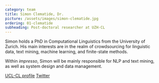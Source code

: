 ```yaml
---
category: team
title: Simon Clematide, Dr.
picture: /assets/images/simon-clematide.jpg
ordering: 01-clematide
subheading: Post-doctoral researcher at UZH-CL
---
```


Simon holds a PhD in Computational Linguistics from the University of Zurich. His main interests are in the realm of crowdsourcing for linguistic data, text mining, machine learning, and finite-state methods.

Within *impresso*, Simon will be mainly responsible for NLP and text mining, as well as system design and data management.

[UCL-CL profile](http://www.cl.uzh.ch/de/people/team/compling/siclemat.html) [Twitter](https://twitter.com/search?q=Simon%20Clematide&src=typd&lang=en)
